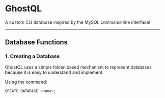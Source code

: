 # GhostQL

A custom CLI database inspired by the MySQL command-line interface!

---

## Database Functions

### 1. Creating a Database

GhostQL uses a simple folder-based mechanism to represent databases because it is easy to understand and implement.

Using the command:

```bash
CREATE DATABASE <name>;
